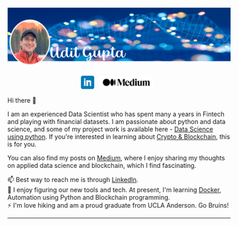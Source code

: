 # [![Udit Gupta header](https://github.com/uditgt/uditgt/blob/main/assets/Banner.png)](https://www.linkedin.com/in/uditgt/)

<p align='center'>
<a href="https://www.linkedin.com/in/uditgt/"><img height="30" src="https://github.com/uditgt/uditgt/blob/main/assets/linkedin.png"></a>&nbsp;&nbsp;
<a href="https://medium.com/@uditg"><img height="30" src="https://github.com/uditgt/uditgt/blob/main/assets/medium.png"></a>&nbsp;&nbsp;
</p>

Hi there 👋

I am an experienced Data Scientist who has spent many a years in Fintech and playing with financial datasets. I am passionate about python and data science, and some of my project work is available here - [Data Science using python](https://github.com/uditgt/Data_science_python). If you're interested in learning about [Crypto & Blockchain](https://github.com/uditgt/crypto), this is for you.

You can also find my posts on [Medium](https://medium.com/@uditg), where I enjoy sharing my thoughts on applied data science and blockchain, which I find fascinating.


📫 Best way to reach me is through [LinkedIn](https://www.linkedin.com/in/uditgt/).   
🌱 I enjoy figuring our new tools and tech. At present, I'm learning [Docker](https://www.docker.com/), Automation using Python and Blockchain programming.  
⚡ I'm love hiking and am a proud graduate from UCLA Anderson. Go Bruins!

<!--
**uditgt/uditgt** is a ✨ _special_ ✨ repository because its `README.md` (this file) appears on your GitHub profile.

Here are some ideas to get you started:
- 🔭 I’m currently working on ...
- 🌱 I’m currently learning ...
- 👯 I’m looking to collaborate on ...
- 🤔 I’m looking for help with ...
- 💬 Ask me about ...
- 📫 How to reach me: ...
- 😄 Pronouns: ...
- ⚡ Fun fact: ...
-->


  ---
